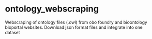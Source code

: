 # ontology_webscraping
Webscraping of ontology files (.owl) from obo foundry and bioontology bioportal websites.
Download json format files and integrate into one dataset
